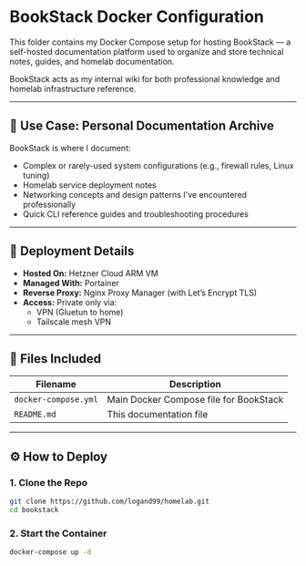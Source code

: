 # BookStack Docker Configuration

This folder contains my Docker Compose setup for hosting BookStack — a self-hosted documentation platform used to organize and store technical notes, guides, and homelab documentation.

BookStack acts as my internal wiki for both professional knowledge and homelab infrastructure reference.

---

## 📘 Use Case: Personal Documentation Archive

BookStack is where I document:

- Complex or rarely-used system configurations (e.g., firewall rules, Linux tuning)
- Homelab service deployment notes
- Networking concepts and design patterns I've encountered professionally
- Quick CLI reference guides and troubleshooting procedures

---

## 🧱 Deployment Details

- **Hosted On:** Hetzner Cloud ARM VM
- **Managed With:** Portainer
- **Reverse Proxy:** Nginx Proxy Manager (with Let’s Encrypt TLS)
- **Access:** Private only via:
  - VPN (Gluetun to home)
  - Tailscale mesh VPN

---

## 📂 Files Included

| Filename              | Description                                 |
|-----------------------|---------------------------------------------|
| `docker-compose.yml`  | Main Docker Compose file for BookStack      |
| `README.md`           | This documentation file                     |

---

## ⚙️ How to Deploy

### 1. Clone the Repo
```bash
git clone https://github.com/logand99/homelab.git
cd bookstack
```
### 2. Start the Container
```bash
docker-compose up -d
```
